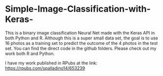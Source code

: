# Simple-Image-Classification-with-Keras-
This is a binary image classification Neural Net made with the Keras API in both Python and R.  Although this is a super small data set, the goal is to use 16 photos as a training set to predict the outcome of the 4 photos in the test set.
You can find the direct code in the github folders. 
Please check out my work both R and Python. 

I have my work published in RPubs at the link: https://rpubs.com/spalladino14/653239
